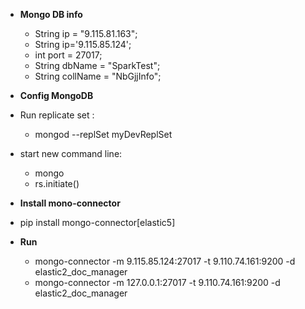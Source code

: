 - **Mongo DB info**
  - String ip = "9.115.81.163";
  - String ip='9.115.85.124';
  - int port = 27017; 
  - String dbName = "SparkTest";
  - String collName = "NbGjjInfo"; 


- **Config MongoDB**


- Run replicate set :   
  -  mongod --replSet myDevReplSet


- start new command line:  
  - mongo
  - rs.initiate()


- **Install mono-connector**


- pip install mongo-connector[elastic5]


- **Run**
  - mongo-connector -m 9.115.85.124:27017 -t 9.110.74.161:9200 -d elastic2_doc_manager
  - mongo-connector -m 127.0.0.1:27017 -t 9.110.74.161:9200 -d elastic2_doc_manager